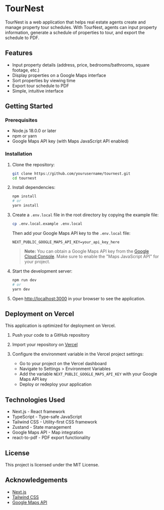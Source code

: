 # TourNest

TourNest is a web application that helps real estate agents create and manage property tour schedules. With TourNest, agents can input property information, generate a schedule of properties to tour, and export the schedule to PDF.

## Features

- Input property details (address, price, bedrooms/bathrooms, square footage, etc.)
- Display properties on a Google Maps interface
- Sort properties by viewing time
- Export tour schedule to PDF
- Simple, intuitive interface

## Getting Started

### Prerequisites

- Node.js 18.0.0 or later
- npm or yarn
- Google Maps API key (with Maps JavaScript API enabled)

### Installation

1. Clone the repository:
   ```bash
   git clone https://github.com/yourusername/tournest.git
   cd tournest
   ```

2. Install dependencies:
   ```bash
   npm install
   # or
   yarn install
   ```

3. Create a `.env.local` file in the root directory by copying the example file:
   ```bash
   cp .env.local.example .env.local
   ```

   Then add your Google Maps API key to the `.env.local` file:
   ```
   NEXT_PUBLIC_GOOGLE_MAPS_API_KEY=your_api_key_here
   ```

   > **Note:** You can obtain a Google Maps API key from the [Google Cloud Console](https://console.cloud.google.com/). Make sure to enable the "Maps JavaScript API" for your project.

4. Start the development server:
   ```bash
   npm run dev
   # or
   yarn dev
   ```

5. Open [http://localhost:3000](http://localhost:3000) in your browser to see the application.

## Deployment on Vercel

This application is optimized for deployment on Vercel.

1. Push your code to a GitHub repository

2. Import your repository on [Vercel](https://vercel.com)

3. Configure the environment variable in the Vercel project settings:
   - Go to your project on the Vercel dashboard
   - Navigate to Settings > Environment Variables
   - Add the variable `NEXT_PUBLIC_GOOGLE_MAPS_API_KEY` with your Google Maps API key
   - Deploy or redeploy your application

## Technologies Used

- Next.js - React framework
- TypeScript - Type-safe JavaScript
- Tailwind CSS - Utility-first CSS framework
- Zustand - State management
- Google Maps API - Map integration
- react-to-pdf - PDF export functionality

## License

This project is licensed under the MIT License.

## Acknowledgements

- [Next.js](https://nextjs.org/)
- [Tailwind CSS](https://tailwindcss.com/)
- [Google Maps API](https://developers.google.com/maps)
